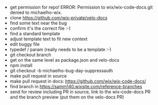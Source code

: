  - get permission for repo! ERROR: Permission to wix/wix-code-docs.git denied to michaelho-wix.
 - clone https://github.com/wix-private/velo-docs
 - find some text near the bug
 - confirm it's the correct file :-)
 - find a standard template
 - adjust template text to fit new context
 - edit buggy file
 - typedef / param (really needs to be a template :-)
 - git checkout branch
 - get on the same level as package.json and velo-docs
 - npm install
 - git checkout -b michaelho-bug-day-suppressauth
 - make pull request in source
 - make pull request in docs: https://github.com/wix/wix-code-docs/
 - find branch in https://samm140.wixsite.com/reference-branches
 - send for review including PR in source, link to the wix-code-docs PR and the branch preview (put them on the velo-docs PR)
